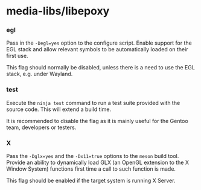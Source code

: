 # media-libs/libepoxy

### egl
Pass in the `-Degl=yes` option to the configure script. Enable support for the EGL stack and allow relevant symbols to be automatically loaded on their first use.

This flag should normally be disabled, unless there is a need to use the EGL stack, e.g. under Wayland.

### test
Execute the `ninja test` command to run a test suite provided with the source code. This will extend a build time.

It is recommended to disable the flag as it is mainly useful for the Gentoo team, developers or testers.

### X
Pass the `-Dglx=yes` and the `-Dx11=true` options to the `meson` build tool. Provide an ability to dynamically load GLX (an OpenGL extension to the X Window System) functions first time a call to such function is made.

This flag should be enabled if the target system is running X Server.
